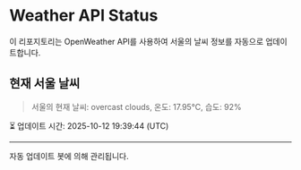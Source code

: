 
# Weather API Status

이 리포지토리는 OpenWeather API를 사용하여 서울의 날씨 정보를 자동으로 업데이트합니다.

## 현재 서울 날씨
> 서울의 현재 날씨: overcast clouds, 온도: 17.95°C, 습도: 92%

⏳ 업데이트 시간: 2025-10-12 19:39:44 (UTC)

---
자동 업데이트 봇에 의해 관리됩니다.
